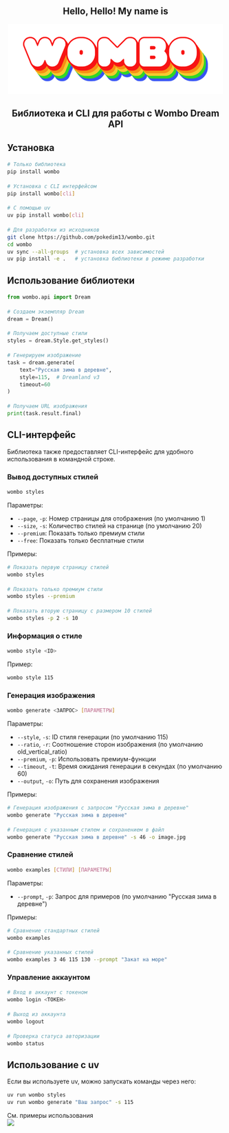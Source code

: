 <div align="center">
    <h2>Hello, Hello! My name is</h2>
    <img src="assets/logos/wombo.png">
    <h2>Библиотека и CLI для работы с Wombo Dream API</h2>
</div>

## Установка

```bash
# Только библиотека
pip install wombo

# Установка с CLI интерфейсом
pip install wombo[cli]

# С помощью uv
uv pip install wombo[cli]

# Для разработки из исходников
git clone https://github.com/pokedim13/wombo.git
cd wombo
uv sync --all-groups  # установка всех зависимостей
uv pip install -e .   # установка библиотеки в режиме разработки
```

## Использование библиотеки

```python
from wombo.api import Dream

# Создаем экземпляр Dream
dream = Dream()

# Получаем доступные стили
styles = dream.Style.get_styles()

# Генерируем изображение
task = dream.generate(
    text="Русская зима в деревне",
    style=115,  # Dreamland v3
    timeout=60
)

# Получаем URL изображения
print(task.result.final)
```

## CLI-интерфейс

Библиотека также предоставляет CLI-интерфейс для удобного использования в командной строке.

### Вывод доступных стилей

```bash
wombo styles
```

Параметры:
- `--page`, `-p`: Номер страницы для отображения (по умолчанию 1)
- `--size`, `-s`: Количество стилей на странице (по умолчанию 20)
- `--premium`: Показать только премиум стили
- `--free`: Показать только бесплатные стили

Примеры:
```bash
# Показать первую страницу стилей
wombo styles

# Показать только премиум стили
wombo styles --premium

# Показать вторую страницу с размером 10 стилей
wombo styles -p 2 -s 10
```

### Информация о стиле

```bash
wombo style <ID>
```

Пример:
```bash
wombo style 115
```

### Генерация изображения

```bash
wombo generate <ЗАПРОС> [ПАРАМЕТРЫ]
```

Параметры:
- `--style`, `-s`: ID стиля генерации (по умолчанию 115)
- `--ratio`, `-r`: Соотношение сторон изображения (по умолчанию old_vertical_ratio)
- `--premium`, `-p`: Использовать премиум-функции
- `--timeout`, `-t`: Время ожидания генерации в секундах (по умолчанию 60)
- `--output`, `-o`: Путь для сохранения изображения

Примеры:
```bash
# Генерация изображения с запросом "Русская зима в деревне"
wombo generate "Русская зима в деревне"

# Генерация с указанным стилем и сохранением в файл
wombo generate "Русская зима в деревне" -s 46 -o image.jpg
```

### Сравнение стилей

```bash
wombo examples [СТИЛИ] [ПАРАМЕТРЫ]
```

Параметры:
- `--prompt`, `-p`: Запрос для примеров (по умолчанию "Русская зима в деревне")

Примеры:
```bash
# Сравнение стандартных стилей
wombo examples

# Сравнение указанных стилей
wombo examples 3 46 115 130 --prompt "Закат на море"
```

### Управление аккаунтом

```bash
# Вход в аккаунт с токеном
wombo login <ТОКЕН>

# Выход из аккаунта
wombo logout

# Проверка статуса авторизации
wombo status
```

## Использование с uv

Если вы используете uv, можно запускать команды через него:

```bash
uv run wombo styles
uv run wombo generate "Ваш запрос" -s 115
```

<div>См. примеры использования</div>
<img src="assets/example.gif">